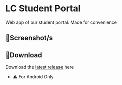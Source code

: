 # **LC Student Portal**
Web app of our student portal. Made for convenience

## 📸**Screenshot/s**

## 💾**Download**
Download the [latest release](https://github.com/moonlighthowling616/web-redirect-app/releases/tag/v1.0-release) here 
- ⚠️ For Android Only
